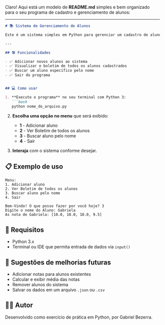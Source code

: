 Claro! Aqui está um modelo de **README.md** simples e bem organizado para o seu programa de cadastro e gerenciamento de alunos:

---

```markdown
# 📚 Sistema de Gerenciamento de Alunos

Este é um sistema simples em Python para gerenciar um cadastro de alunos e suas respectivas notas. Ele funciona via terminal, com opções para adicionar novos alunos, visualizar o boletim completo, buscar alunos pelo nome e encerrar o programa.

---

## 🛠️ Funcionalidades

- ✅ Adicionar novos alunos ao sistema
- ✅ Visualizar o boletim de todos os alunos cadastrados
- ✅ Buscar um aluno específico pelo nome
- ✅ Sair do programa


## 💻 Como usar

1. **Execute o programa** no seu terminal com Python 3:
   ```bash
   python nome_do_arquivo.py
   ```

2. **Escolha uma opção no menu** que será exibido:
   - **1** - Adicionar aluno
   - **2** - Ver Boletim de todos os alunos
   - **3** - Buscar aluno pelo nome
   - **4** - Sair

3. **Interaja** com o sistema conforme desejar.


## 📋 Exemplo de uso

```text
Menu:
1. Adicionar aluno
2. Ver Boletim de todos os alunos
3. Buscar aluno pelo nome
4. Sair

Bem-Vindo! O que posso fazer por você hoje? 3
Digite o nome do Aluno: Gabriela
As nota de Gabriela: [10.0, 10.0, 10.0, 9.5]
```



## 🔧 Requisitos

- Python 3.x
- Terminal ou IDE que permita entrada de dados via `input()`


## 🚀 Sugestões de melhorias futuras

- Adicionar notas para alunos existentes
- Calcular e exibir média das notas
- Remover alunos do sistema
- Salvar os dados em um arquivo `.json` ou `.csv`


## 🧑‍💻 Autor

Desenvolvido como exercício de prática em Python, por Gabriel Bezerra.
